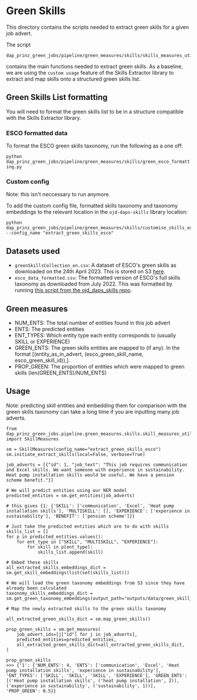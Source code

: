 # Green Skills

This directory contains the scripts needed to extract green skills for a given job advert.

The script

```
dap_prinz_green_jobs/pipeline/green_measures/skills/skills_measures_utils.py
```

contains the main functions needed to extract green skills. As a baseline, we are using the `custom usage` feature of the Skills Extractor library to extract and map skills onto a structured green skills list.

## Green Skills List formatting

You will need to format the green skills list to be in a structure compatible with the Skills Extractor library.

### ESCO formatted data

To format the ESCO green skills taxonomy, run the following as a one off:

`python dap_prinz_green_jobs/pipeline/green_measures/skills/green_esco_formatting.py`

### Custom config

Note: this isn't neccessary to run anymore.

To add the custom config file, formatted skills taxonomy and taxonomy embeddings to the relevant location in the `ojd-daps-skills` library location:

```
python dap_prinz_green_jobs/pipeline/green_measures/skills/customise_skills_extractor.py --config_name "extract_green_skills_esco"
```

## Datasets used

- `greenSkillsCollection_en.csv`: A dataset of ESCO's green skills as downloaded on the 24th April 2023. This is stored on S3 [here](`s3://prinz-green-jobs/inputs/data/green_skill_lists/esco/greenSkillsCollection_en.csv`).
- `esco_data_formatted.csv`: The formatted version of ESCO's full skills taxonomy as downloaded from July 2022. This was formatted by running [this script from the ojd_daps_skills repo](https://github.com/nestauk/ojd_daps_skills/blob/dev/ojd_daps_skills/pipeline/skill_ner_mapping/esco_formatting.py).

## Green measures

- NUM_ENTS: The total number of entities found in this job advert
- ENTS: The predicted entities
- ENT_TYPES: Which entity type each entity corresponds to (usually SKILL or EXPERIENCE)
- GREEN_ENTS: The green skills entities are mapped to (if any). In the format [(entity_as_in_advert, (esco_green_skill_name, esco_green_skill_id)),].
- PROP_GREEN: The proportion of entities which were mapped to green skills (len(GREEN_ENTS)/NUM_ENTS)

## Usage

Note: predicting skill entities and embedding them for comparison with the green skills taxonomy can take a long time if you are inputting many job adverts.

```
from dap_prinz_green_jobs.pipeline.green_measures.skills.skill_measures_utils import SkillMeasures

sm = SkillMeasures(config_name="extract_green_skills_esco")
sm.initiate_extract_skills(local=False, verbose=True)

job_adverts = [{"id": 1, "job_text": "This job requires communication and Excel skills. We want someone with experience in sustainability. Heat pump installation skills would be useful. We have a pension scheme benefit."}]

# We will predict entities using our NER model
predicted_entities = sm.get_entities(job_adverts)

# this gives {1: {'SKILL': ['communication', 'Excel', 'Heat pump installation skills'], 'MULTISKILL': [], 'EXPERIENCE': ['experience in sustainability'], 'BENEFIT': ['pension scheme']}}

# Just take the predicted entities which are to do with skills
skills_list = []
for p in predicted_entities.values():
    for ent_type in ["SKILL", "MULTISKILL", "EXPERIENCE"]:
        for skill in p[ent_type]:
            skills_list.append(skill)

# Embed these skills
all_extracted_skills_embeddings_dict = sm.get_skill_embeddings(list(set(skills_list)))

# We will load the green taxonomy embeddings from S3 since they have already been calculated
taxonomy_skills_embeddings_dict = sm.get_green_taxonomy_embeddings(output_path="outputs/data/green_skill_lists/green_esco_embeddings_20230815.json",load=True,)

# Map the newly extracted skills to the green skills taxonomy

all_extracted_green_skills_dict = sm.map_green_skills()

prop_green_skills = sm.get_measures(
    job_advert_ids=[j["id"] for j in job_adverts],
    predicted_entities=predicted_entities,
    all_extracted_green_skills_dict=all_extracted_green_skills_dict,
)

prop_green_skills
>>> {'1': {'NUM_ENTS': 4, 'ENTS': ['communication', 'Excel', 'Heat pump installation skills', 'experience in sustainability'], 'ENT_TYPES': ['SKILL', 'SKILL', 'SKILL', 'EXPERIENCE'], 'GREEN_ENTS': [('Heat pump installation skills', ('heat pump installation', 2)), ('experience in sustainability', ('sustainability', 1))], 'PROP_GREEN': 0.5}}

```
